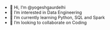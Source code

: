 - 👋 Hi, I’m @yogeshgaurdelhi
- 👀 I’m interested in Data Engineering
- 🌱 I’m currently learning Python, SQL and Spark
- 💞️ I’m looking to collaborate on Coding

<!---
yogeshgaurdelhi/yogeshgaurdelhi is a ✨ special ✨ repository because its `README.md` (this file) appears on your GitHub profile.
You can click the Preview link to take a look at your changes.
--->
